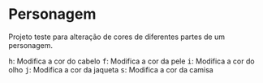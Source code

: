 Personagem
===========

Projeto teste para alteração de cores de diferentes partes de um personagem.

<kbd>h</kbd>: Modifica a cor do cabelo
<kbd>f</kbd>: Modifica a cor da pele
<kbd>i</kbd>: Modifica a cor do olho
<kbd>j</kbd>: Modifica a cor da jaqueta
<kbd>s</kbd>: Modifica a cor da camisa
